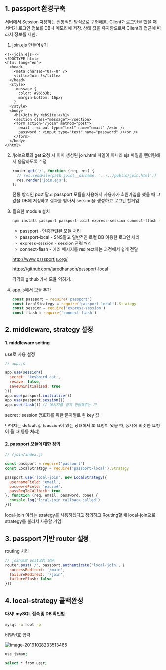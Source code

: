 ## 1. passport 환경구축

서버에서 Session 저장하는 전통적인 방식으로 구현해봄. Client가 로그인을 했을 때 서버가 로그인 정보를 DB나 메모리에 저장. 상태 값을 유지함으로써 Client의 접근에 따라서 정보를 제한.

1. join.ejs 만들어놓기

```ejs
<!--join.ejs-->
<!DOCTYPE html>
<html lang="en">
  <head>
    <meta charset="UTF-8" />
    <title>Join !</title>
  </head>
  <style>
    .message {
      color: #963b3b;
      margin-bottom: 16px;
    }
  </style>
  <body>
    <h1>Join My WebSite!</h1>
    <section class="message"></section>
    <form action="/join" method="post">
      email : <input type="text" name="email" /><br />
      password : <input type="text" name="password" /><br />
    </form>
  </body>
</html>

```

2. /join으로의 get 요청 시 이미 생성된 join.html 파일이 아니라 ejs 파일을 렌더링해서 응답하도록 수정

   ```javascript
   router.get('/', function (req, res) {
     // res.sendFile(path.join(__dirname, '../../public/join.html'))
     res.render('join.ejs');
   })
   ```

   전통 방식인 post 말고 passport 모듈을 사용해서 사용자가 회원가입을 했을 때 그 값을 DB에 저장하고 결과를 받아서 session을 생성하고 로그인 할거임

3. 필요한 module 설치

   ```bash
   npm install passport passport-local express-session connect-flash --save-dev
   ```

   - passport - 인증관련된 모듈 처리
   - passport-local - SNS말고 일반적인 로컬 DB 이용한 로그인 처리
   - express-session - session 관련 처리
   - connect-flash - 에러 메시지를 redirect하는 과정에서 쉽게 전달

    http://www.passportjs.org/ 

    https://github.com/jaredhanson/passport-local 

   각각의 github 가서 모듈 익히기..

4. app.js에서 모듈 추가

   ```javascript
   const passport = require('passport')
   const LocalStrategy = require('passport-local').Strategy
   const session = require('express-session')
   const flash = require('connect-flash')
   ```

   

## 2. middleware, strategy 설정

#### 1. middleware setting

use로 사용 설정

``` javascript
// app.js

app.use(session({
  secret: 'keyboard cat',
  resave: false,
  saveUninitialized: true
}))
app.use(passport.initialize())
app.use(passport.session())
app.use(flash()) // 메시지를 쉽게 전달해주는 거
```

secret : session 암호화를 위한 문자열로 된 key 값

나머지는 default 값 (session이 있는 상태에서 또 요청이 왔을 때, 동시에 비슷한 요청이 올 때 등등 처리)

#### 2. passport 모듈에 대한 정의

```javascript
// /join/index.js

const passport = require('passport')
const LocalStrategy = require('passport-local').Strategy

passport.use('local-join', new LocalStrategy({
  usernameField: 'email',
  passwordField: 'passwd',
  passRegToCallback: true
}, function (req, email, password, done) {
  console.log('local-join callback called')
}))

```

local-join 이라는 strategy를 사용하겠다고 정의하고 Routing할 때 local-join으로 strategy를 불러서 사용할 거임!



## 3. passport 기반 router 설정

routing 처리

```javascript
// join으로 post요청 오면
router.post('/', passport.authenticate('local-join', {
  successRedirect: '/main',
  failureRedirect: '/join',
  failureFlash: false
}))
```



## 4. local-strategy 콜백완성

#### 다시! mySQL 접속 및 DB 확인법

```bash
mysql -u root -p
```

비밀번호 입력

![image-20191028233513465](C:\Users\subin\AppData\Roaming\Typora\typora-user-images\image-20191028233513465.png)

```bash
use jsman;
```

```bash
select * from user;
```



